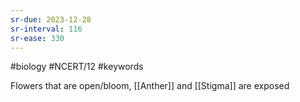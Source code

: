 ```yaml
---
sr-due: 2023-12-28
sr-interval: 116
sr-ease: 330
---
```

#biology #NCERT/12 #keywords 

Flowers that are open/bloom, [[Anther]] and [[Stigma]] are exposed